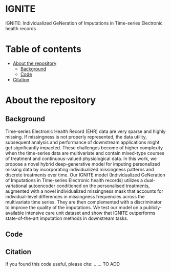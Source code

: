 # IGNITE
IGNITE: Individualized GeNeration of Imputations in Time-series Electronic health records

Table of contents
=================

<!--ts-->
   * [About the repository](#About-the-repository)
      * [Background](#Background)
      * [Code](#Code)
   * [Citation](#Citation)
   
<!--te-->

About the repository
============
## Background
 
Time-series Electronic Health Record (EHR) data are very sparse and highly missing. If missingness is not properly represented, the data utility, subsequent analysis and performance of downstream applications might get significantly impacted. These challenges become of higher complexity when the time-series data are multivariate and contain mixed-type courses of treatment and continuous-valued physiological data.
In this work, we propose a novel hybrid deep-generative model for imputing personalized missing data by incorporating individualized missingness patterns and discrete treatments over time. Our IGNITE model (Individualized GeNeration of Imputations in Time-series Electronic health records) utilizes a dual-variational autoencoder conditioned on the personalised treatments, augmented with a novel individualized missingness mask that accounts for individual-level differences in missingness frequencies across the multivariate time series. They are then complemented with a discriminator to improve the quality of the imputations. We test our model on a publicly-available intensive care unit dataset and show that IGNITE outperforms state-of-the-art imputation methods in downstream tasks.

## Code 



## Citation


If you found this code useful, please cite: ...... TO ADD
